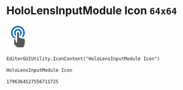 # HoloLensInputModule Icon `64x64`
<img src="/img/HoloLensInputModule%20Icon.png" width=64 height=64>

``` CSharp
EditorGUIUtility.IconContent("HoloLensInputModule Icon")
```
```
HoloLensInputModule Icon
```
```
1796364527556711725
```
